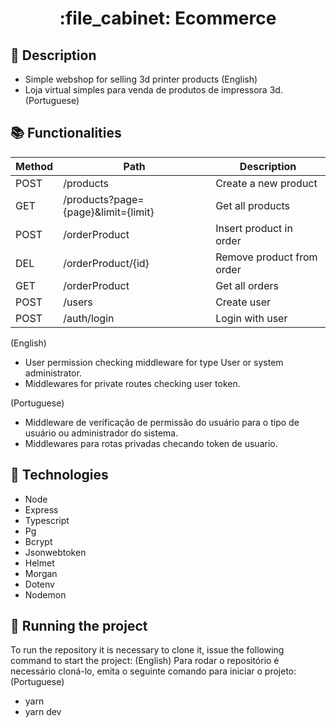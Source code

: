 <h1 align="center">:file_cabinet: Ecommerce </h1>

## :memo: Description
* Simple webshop for selling 3d printer products (English)
* Loja virtual simples para venda de produtos de impressora 3d. (Portuguese)

## :books: Functionalities

| Method | Path           | Description           |
|--------|----------------|-----------------------|
|POST    | /products      | Create a new product  |
|GET     | /products?page={page}&limit={limit} | Get all products |
|POST    | /orderProduct  | Insert product in order |
|DEL     | /orderProduct/{id}  | Remove product from order |
|GET     | /orderProduct  | Get all orders |
|POST    | /users  | Create user |
|POST    | /auth/login  | Login with user |

(English)
* User permission checking middleware for type User or system administrator.
* Middlewares for private routes checking user token.

(Portuguese)
* Middleware de verificação de permissão do usuário para o tipo de usuário ou administrador do sistema.
* Middlewares para rotas privadas checando token de usuario.

## :wrench: Technologies
* Node
* Express
* Typescript
* Pg
* Bcrypt
* Jsonwebtoken
* Helmet
* Morgan
* Dotenv
* Nodemon

## :rocket: Running the project
To run the repository it is necessary to clone it, issue the following command to start the project: (English)
Para rodar o repositório é necessário cloná-lo, emita o seguinte comando para iniciar o projeto: (Portuguese)

* yarn
* yarn dev



